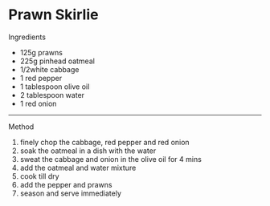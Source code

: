 # Prawn Skirlie

Ingredients

-   125g prawns
-   225g pinhead oatmeal
-   1/2white cabbage
-   1 red pepper
-   1 tablespoon olive oil
-   2 tablespoon water
-   1 red onion

--------------------------------------------------------------------------------

Method

1.  finely chop the cabbage, red pepper and red onion
2.  soak the oatmeal in a dish with the water
3.  sweat the cabbage and onion in the olive oil for 4 mins
4.  add the oatmeal and water mixture
5.  cook till dry
6.  add the pepper and prawns
7.  season and serve immediately
